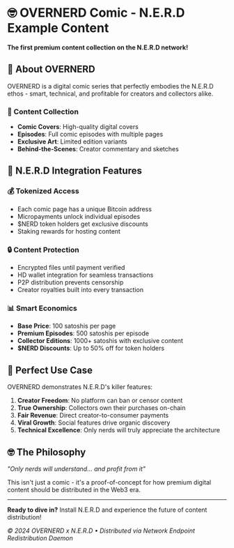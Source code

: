 # 🤓 OVERNERD Comic - N.E.R.D Example Content

**The first premium content collection on the N.E.R.D network!**

## 📖 About OVERNERD

OVERNERD is a digital comic series that perfectly embodies the N.E.R.D ethos - smart, technical, and profitable for creators and collectors alike.

### 🎨 Content Collection
- **Comic Covers**: High-quality digital covers
- **Episodes**: Full comic episodes with multiple pages
- **Exclusive Art**: Limited edition variants
- **Behind-the-Scenes**: Creator commentary and sketches

## 🚀 N.E.R.D Integration Features

### 💰 Tokenized Access
- Each comic page has a unique Bitcoin address
- Micropayments unlock individual episodes
- $NERD token holders get exclusive discounts
- Staking rewards for hosting content

### 🔒 Content Protection
- Encrypted files until payment verified
- HD wallet integration for seamless transactions
- P2P distribution prevents censorship
- Creator royalties built into every transaction

### 📊 Smart Economics
- **Base Price**: 100 satoshis per page
- **Premium Episodes**: 500 satoshis per episode
- **Collector Editions**: 1000+ satoshis with exclusive content
- **$NERD Discounts**: Up to 50% off for token holders

## 🎯 Perfect Use Case

OVERNERD demonstrates N.E.R.D's killer features:

1. **Creator Freedom**: No platform can ban or censor content
2. **True Ownership**: Collectors own their purchases on-chain
3. **Fair Revenue**: Direct creator-to-consumer payments
4. **Viral Growth**: Social features drive organic discovery
5. **Technical Excellence**: Only nerds will truly appreciate the architecture

## 🤓 The Philosophy

*"Only nerds will understand... and profit from it"*

This isn't just a comic - it's a proof-of-concept for how premium digital content should be distributed in the Web3 era.

---

**Ready to dive in?** Install N.E.R.D and experience the future of content distribution!

*© 2024 OVERNERD x N.E.R.D • Distributed via Network Endpoint Redistribution Daemon* 